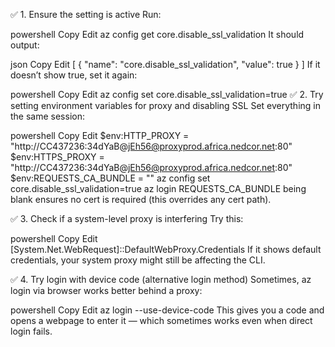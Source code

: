 ✅ 1. Ensure the setting is active
Run:

powershell
Copy
Edit
az config get core.disable_ssl_validation
It should output:

json
Copy
Edit
[
  {
    "name": "core.disable_ssl_validation",
    "value": true
  }
]
If it doesn’t show true, set it again:

powershell
Copy
Edit
az config set core.disable_ssl_validation=true
✅ 2. Try setting environment variables for proxy and disabling SSL
Set everything in the same session:

powershell
Copy
Edit
$env:HTTP_PROXY = "http://CC437236:34dYaB@jEh56@proxyprod.africa.nedcor.net:80"
$env:HTTPS_PROXY = "http://CC437236:34dYaB@jEh56@proxyprod.africa.nedcor.net:80"
$env:REQUESTS_CA_BUNDLE = ""
az config set core.disable_ssl_validation=true
az login
REQUESTS_CA_BUNDLE being blank ensures no cert is required (this overrides any cert path).

✅ 3. Check if a system-level proxy is interfering
Try this:

powershell
Copy
Edit
[System.Net.WebRequest]::DefaultWebProxy.Credentials
If it shows default credentials, your system proxy might still be affecting the CLI.

✅ 4. Try login with device code (alternative login method)
Sometimes, az login via browser works better behind a proxy:

powershell
Copy
Edit
az login --use-device-code
This gives you a code and opens a webpage to enter it — which sometimes works even when direct login fails.
